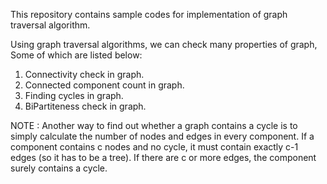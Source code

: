 This repository contains sample codes for implementation of graph traversal algorithm.

Using graph traversal algorithms, we can check many properties of graph, Some of which are listed below:

1. Connectivity check in graph.
2. Connected component count in graph.
3. Finding cycles in graph.
4. BiPartiteness check in graph.

NOTE : Another way to find out whether a graph contains a cycle is to simply calculate the number of nodes and edges in every component. If a component contains c nodes and no cycle, it must contain exactly c-1 edges (so it has to be a tree). If there are c or more edges, the component surely contains a cycle.
